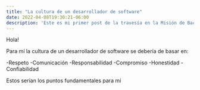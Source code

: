 ```yaml
---
title: "La cultura de un desarrollador de software"
date: 2022-04-08T19:30:21-06:00
description: 'Este es mi primer post de la travesía en la Misión de Backend con Node JS de Launch X.'
---
```


Hola!

Para mí la cultura de un desarrollador de software se debería de basar en:

-Respeto
-Comunicación
-Responsabilidad
-Compromiso
-Honestidad
-Confiabilidad

Estos serían los puntos fundamentales para mí
